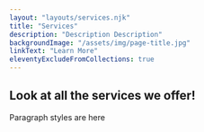 ```yaml
---
layout: "layouts/services.njk"
title: "Services"
description: "Description Description"
backgroundImage: "/assets/img/page-title.jpg"
linkText: "Learn More"
eleventyExcludeFromCollections: true
---
```


## Look at all the services we offer!

Paragraph styles are here
